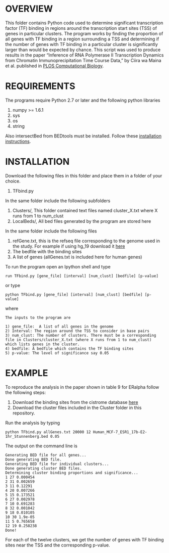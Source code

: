 OVERVIEW
========

This folder contains Python code used to determine significant transcription factor (TF) binding in regions around the transcription start sites (TSS) of genes in particular clusters. The program works by finding the proportion of all genes with TF binding in a region surrounding a TSS and determining if the number of genes with TF binding in a particular cluster is significantly larger than would be expected by chance. This script was used to produce results in the paper “Inference of RNA Polymerase II Transcription Dynamics from Chromatin Immunoprecipitation Time Course Data,” 
by Ciira wa Maina et al. published in [PLOS Computational Biology](http://journals.plos.org/ploscompbiol/article?id=10.1371/journal.pcbi.1003598).


REQUIREMENTS
============
The programs require Python 2.7 or later and the following python libraries

1. numpy >= 1.6.1
2. sys
3. os
4. string

Also  intersectBed from BEDtools must be installed. Follow these [installation instructions](http://bedtools.readthedocs.org/en/latest/content/installation.html).

INSTALLATION
============
Download the following files in this folder and place them in a folder of your choice.

1. TFbind.py

In the same folder include the following subfolders

1. Clusters/, This folder contained text files named cluster\_X.txt where X runs from 1 to num\_clust 
2. LocalBeds/, All bed files generated by the program are stored here


In the same folder include the following files

1. refGene.txt, this is the refseq file corresponding  to the genome used in the study. For example if using hg_19 download it [here](http://hgdownload.cse.ucsc.edu/goldenpath/hg19/database/refGene.txt.gz)
2. The bedfile with the binding sites
3. A list of genes (allGenes.txt is included here for human genes)


To run the program open an Ipython shell and type

	run TFbind.py [gene_file] [interval] [num_clust] [bedfile] [p-value]

or type

	python TFbind.py [gene_file] [interval] [num_clust] [bedfile] [p-value]

where

	The inputs to the program are

	1) gene_file:  A list of all genes in the genome
	2) Interval: The region around the TSS to consider in base pairs
	3) num_clust: The number of clusters. There must be a corresponding file in Clusters/cluster_X.txt (where X runs from 1 to num_clust) which lists genes in the cluster. 
	4) bedfile: A bedfile which contains the TF binding sites
	5) p-value: The level of significance say 0.05


EXAMPLE
=======

To reproduce the analysis in the paper shown in table 9 for ERalpha follow the following steps:

1. Download the binding sites from the cistrome database [here](http://cistrome.org/NR_Cistrome/Cistrome/ChIP_seq/Human_ER_seq/Human_MCF-7_PolII_17b-E2-1hr_Stunnenberg.bed)
2. Download the cluster files included in the Cluster folder in this repository.


Run the analysis by typing 

	python TFbind.py allGenes.txt 20000 12 Human_MCF-7_ESR1_17b-E2-1hr_Stunnenberg.bed 0.05


The output on the command line is 

	Generating BED file for all genes...
	Done generating BED file.
	Generating BED file for individual clusters...
	Done generating cluster BED files.
	Determining cluster binding proportions and significance...
	1 27 0.000454
	2 31 0.002659
	3 11 0.12291
	4 20 0.007266
	5 15 0.173521
	6 27 0.002978
	7 10 0.691283
	8 32 0.001042
	9 18 0.010105
	10 30 1.9e-05
	11 5 0.765658
	12 19 0.258238
	Done!

For each of the twelve clusters, we get the number of genes with TF binding sites near the TSS and the corresponding p-value. 


	
